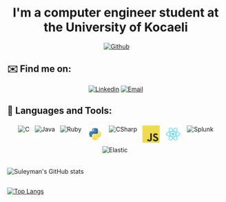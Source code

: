 
<h1 align="center">
  I'm a computer engineer student at the University of Kocaeli 
</h1>

<p  align="center">
 <a target="_blank" rel="noopener noreferrer" href="https://camo.githubusercontent.com/62599d2d7ea728ba2571baf5fb1e843512216345993948dc4657172e57bb00c2/68747470733a2f2f76697369746f722d62616467652e6c616f62692e6963752f62616467653f706167655f69643d43686172616c616d626f73496f616e6e6f752e43686172616c616d626f73496f616e6e6f75"></a>
 <img src="https://camo.githubusercontent.com/62599d2d7ea728ba2571baf5fb1e843512216345993948dc4657172e57bb00c2/68747470733a2f2f76697369746f722d62616467652e6c616f62692e6963752f62616467653f706167655f69643d43686172616c616d626f73496f616e6e6f752e43686172616c616d626f73496f616e6e6f75" alt="" data-canonical-src="https://visitor-badge.laobi.icu/badge?page_id=suleymanayaz" style="max-width:100%;"> 
 <a href="https://github.com/suleymanayaz"><img src="https://camo.githubusercontent.com/b1a5eb3bf0784092870685d3150467e876a20ca439a426370916da4f1535323d/68747470733a2f2f696d672e736869656c64732e696f2f6769746875622f666f6c6c6f776572732f43686172616c616d626f73496f616e6e6f753f6c6162656c3d466f6c6c6f77657273266c6f676f3d476974687562" alt="Github" data-canonical-src="https://img.shields.io/github/followers/suleymanayaz?label=Followers&amp;logo=Github" style="max-width:100%;"></a>
</p>

## ✉️ Find me on:
<p align="center"
 
<a href="https://www.linkedin.com/in/suleyman-ayaz-/" rel="nofollow"> <img src="https://camo.githubusercontent.com/d659d2bac00c01b42bffbae84bdc121e828b8fecd5b4949ffa2575f5d9e4a371/68747470733a2f2f63646e2e6a7364656c6976722e6e65742f6e706d2f73696d706c652d69636f6e734076332f69636f6e732f6c696e6b6564696e2e737667" alt="Linkedin" data-canonical-src="https://cdn.jsdelivr.net/npm/simple-icons@v3/icons/linkedin.svg" style="max-width:100%;" height="40"></a>
<a href="suleyman.ayaz@arcelik.com"> <img src="https://camo.githubusercontent.com/c9a89a6426081483aa6cd371bdecae44045961437b349ea97097d476978436f4/68747470733a2f2f63646e2e6a7364656c6976722e6e65742f6e706d2f73696d706c652d69636f6e734076332f69636f6e732f676d61696c2e737667" alt="Email" data-canonical-src="https://cdn.jsdelivr.net/npm/simple-icons@v3/icons/gmail.svg" style="max-width:100%;" height="40"></a>
</p>


## 🧰 Languages and Tools:
<p align="center">
<img src="https://cdn.jsdelivr.net/npm/programming-languages-logos/src/c/c.png" alt="C" height="40" style="vertical-align:top; margin:4px">
<img src="https://cdn.jsdelivr.net/npm/programming-languages-logos/src/java/java.png" alt="Java" height="40" style="vertical-align:top; margin:4px">
<img src="https://cdn.jsdelivr.net/npm/programming-languages-logos/src/ruby/ruby.png" alt="Ruby" height="40" style="vertical-align:top; margin:4px">
<img src="https://raw.githubusercontent.com/github/explore/80688e429a7d4ef2fca1e82350fe8e3517d3494d/topics/python/python.png" alt="Python" height="40" style="vertical-align:top; margin:4px">
<img src="https://cdn.jsdelivr.net/npm/programming-languages-logos@0.0.3/src/csharp/csharp.png" alt="CSharp" height="40" style="vertical-align:top; margin:4px">
<img src="https://raw.githubusercontent.com/github/explore/80688e429a7d4ef2fca1e82350fe8e3517d3494d/topics/javascript/javascript.png" alt="Javascript" height="40" style="vertical-align:top; margin:4px">
<img src="https://raw.githubusercontent.com/github/explore/80688e429a7d4ef2fca1e82350fe8e3517d3494d/topics/react/react.png" alt="React" height="40" style="vertical-align:top; margin:4px">
<img src="https://i2.wp.com/xtremeownage.com/wp-content/uploads/2019/09/Splunk_Icon.png?fit=412%2C412&ssl=1" alt="Splunk" height="40" style="vertical-align:top; margin:4px">
<img src="https://cdn.iconscout.com/icon/free/png-512/elastic-283142.png" alt="Elastic" height="40" style="vertical-align:top; margin:4px">
<img data-canonical-src="https://visitor-badge.laobi.icu/badge?page_id=suleymanayaz.suleymanayaz" style="max-width:100%;">
</p>
<p align="center">
  
## 
![Suleyman's GitHub stats](https://github-readme-stats.vercel.app/api?username=suleymanayaz&show_icons=true&theme=tokyonight)
## 
[![Top Langs](https://github-readme-stats.vercel.app/api/top-langs/?username=suleymanayaz&layout=compact)](https://github.com/anuraghazra/github-readme-stats)
  
</p>
